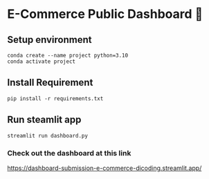#  E-Commerce Public Dashboard 🏬

## Setup environment
```
conda create --name project python=3.10
conda activate project
```

## Install Requirement
```
pip install -r requirements.txt
```

## Run steamlit app
```
streamlit run dashboard.py
```

### Check out the dashboard at this link
https://dashboard-submission-e-commerce-dicoding.streamlit.app/
